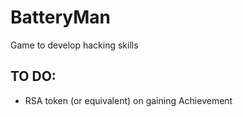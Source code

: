 # BatteryMan
Game to develop hacking skills

## TO DO:
- RSA token (or equivalent) on gaining Achievement
